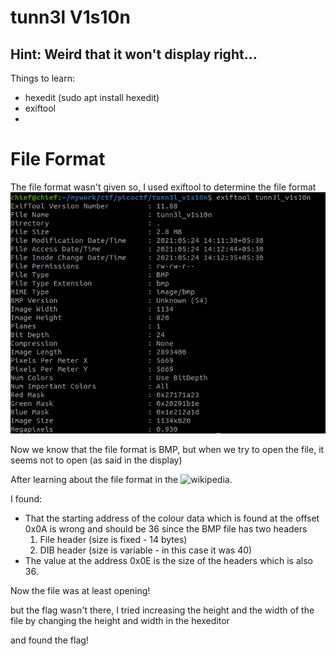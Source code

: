 # tunn3l V1s10n

## Hint: Weird that it won't display right... 

Things to learn:
 
- hexedit (sudo apt install hexedit)
- exiftool 
- 


# File Format

The file format wasn't given so, I used exiftool to determine the file format
	![exiftool](exiftool.jpg)

Now we know that the file format is BMP, but when we try to open the file, it seems not to open (as said in the display)

After learning about the file format in the ![wikipedia](https://en.wikipedia.org/wiki/BMP_file_format#DIBs_in_memory).

I found:
- That the starting address of the colour data which is found at the offset 0x0A is wrong and should be 36 since the BMP file has two headers
	1. File header (size is fixed - 14 bytes)
	2. DIB header (size is variable - in this case it was 40)
- The value at the address 0x0E is the size of the headers which is also 36.

Now the file was at least opening!

but the flag wasn't there, I tried increasing the height and the width of the file by changing the height and width in the hexeditor

and found the flag! 